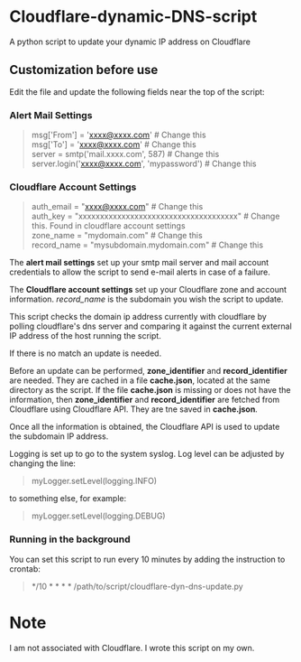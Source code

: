 # Cloudflare-dynamic-DNS-script
A python script to update your dynamic IP address on Cloudflare
## Customization before use
Edit the file and update the following fields near the top of the script:

### Alert Mail Settings
>msg['From']    = 'xxxx@xxxx.com'                            # Change this<br>
>msg['To']      = 'xxxx@xxxx.com'                            # Change this<br>
>server = smtp('mail.xxxx.com', 587)                         # Change this<br>
>server.login('xxxx@xxxx.com', 'mypassword')                 # Change this<br>

### Cloudflare Account Settings
>auth_email          = "xxxx@xxxx.com"                         # Change this<br>
>auth_key            = "xxxxxxxxxxxxxxxxxxxxxxxxxxxxxxxxxxxxx" # Change this. Found in cloudflare account settings<br>
>zone_name           = "mydomain.com"                          # Change this<br>
>record_name         = "mysubdomain.mydomain.com"              # Change this<br>

The **alert mail settings** set up your smtp mail server and mail account credentials to allow the script to send e-mail alerts in case of a failure.

The **Cloudflare account settings** set up your Cloudflare zone and account information. *record_name* is the subdomain you wish the script to update.

This script checks the domain ip address currently with cloudflare by polling cloudflare's dns server and comparing it against the current external IP address of the host running the script.

If there is no match an update is needed.

Before an update can be performed, **zone_identifier** and **record_identifier** are needed. They are cached in a file **cache.json**, located at the same directory as the script. If the file **cache.json** is missing or does not have the information, then **zone_identifier** and **record_identifier** are fetched from Cloudflare using Cloudflare API. They are tne saved in **cache.json**.

Once all the information is obtained, the Cloudflare API is used to update the subdomain IP address.

Logging is set up to go to the system syslog. Log level can be adjusted by changing the line:
> myLogger.setLevel(logging.INFO)<br>

to something else, for example:<br>

> myLogger.setLevel(logging.DEBUG)

### Running in the background
You can set this script to run every 10 minutes by adding the instruction to crontab:<br>
> */10 * * * * /path/to/script/cloudflare-dyn-dns-update.py

# Note
I am not associated with Cloudflare. I wrote this script on my own.


